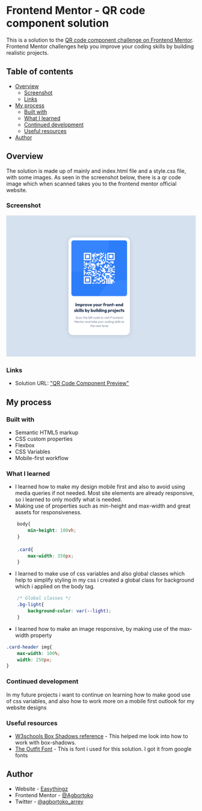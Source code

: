 # Frontend Mentor - QR code component solution

This is a solution to the [QR code component challenge on Frontend Mentor](https://www.frontendmentor.io/challenges/qr-code-component-iux_sIO_H). Frontend Mentor challenges help you improve your coding skills by building realistic projects. 

## Table of contents

- [Overview](#overview)
  - [Screenshot](#screenshot)
  - [Links](#links)
- [My process](#my-process)
  - [Built with](#built-with)
  - [What I learned](#what-i-learned)
  - [Continued development](#continued-development)
  - [Useful resources](#useful-resources)
- [Author](#author)

## Overview
The solution is made up of mainly and index.html file and a style.css file, with some images.
As seen in the screenshot below, there is a qr code image which when scanned takes you to the frontend mentor official website.

### Screenshot

![](./screenshot.png)


### Links

- Solution URL: ["QR Code Component Preview"](https://easythingz.net/project/qr-code-component)

## My process

### Built with

- Semantic HTML5 markup
- CSS custom properties
- Flexbox
- CSS Variables
- Mobile-first workflow

### What I learned
- I learned how to make my design mobile first and also to avoid using media queries if not needed. Most site elements are already responsive, so i learned to only modify what is needed.
- Making use of properties such as min-height and max-width and great assets for responsiveness.

```css
    body{
        min-height: 100vh;
    }

    .card{
        max-width: 350px;
    }
```

- I learned to make use of css variables and also global classes which help to simplify styling
in my css i created a global class for background which i applied on the body tag.

```css
    /* Global classes */
    .bg-light{
        background-color: var(--light);
    }
```

- I learned how to make an image responsive, by making use of the max-width property

```css
.card-header img{
    max-width: 100%;
    width: 250px;
}

```


### Continued development

In my future projects i want to continue on learning how to make good use of css variables, and 
also how to work more on a mobile first outlook for my website designs

### Useful resources

- [W3schools Box Shadows reference](https://www.w3schools.com/css/css3_shadows_box.asp) - This helped me look into how to work with box-shadows.
- [The Outfit Font](https://fonts.google.com/specimen/Outfit?vfquery=Outfit) - This is font i used for this solution. I got it from google fonts


## Author

- Website - [Easythingz](https://easythingz.net)
- Frontend Mentor - [@Agbortoko](https://www.frontendmentor.io/profile/Agbortoko)
- Twitter - [@agbortoko_arrey](https://twitter.com/agbortoko_arrey)

